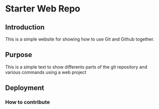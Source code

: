 # Starter Web Repo

## Introduction

This is a simple website for showing how to use Git and Github together.

## Purpose

This is a simple text to show differents parts of the git repository and various commands using a web project

## Deployment 

### How to contribute

